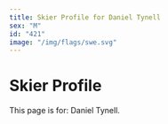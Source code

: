 ```yaml
---
title: Skier Profile for Daniel Tynell
sex: "M"
id: "421"
image: "/img/flags/swe.svg" 
---
```


# Skier Profile

This page is for: Daniel Tynell.
    